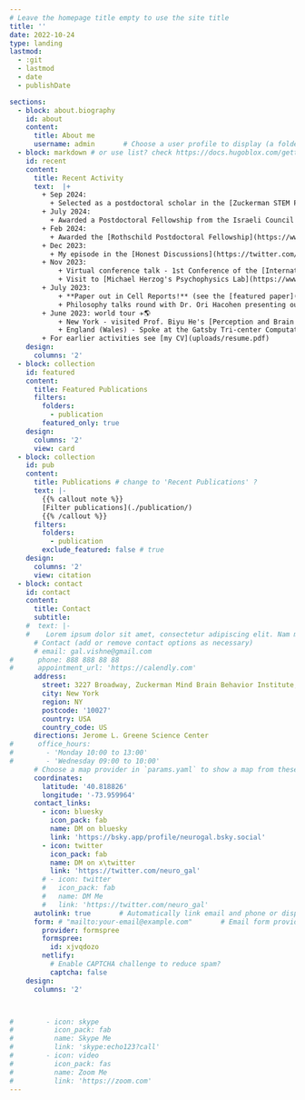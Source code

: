 ```yaml
---
# Leave the homepage title empty to use the site title
title: ''
date: 2022-10-24
type: landing
lastmod:
  - :git
  - lastmod
  - date
  - publishDate

sections:
  - block: about.biography
    id: about
    content:
      title: About me
      username: admin       # Choose a user profile to display (a folder name within `content/authors/`)
  - block: markdown # or use list? check https://docs.hugoblox.com/getting-started/page-builder/
    id: recent
    content:
      title: Recent Activity
      text:  |+
        + Sep 2024:
          + Selected as a postdoctoral scholar in the [Zuckerman STEM Postdoctoral Leadership Program](https://zuckermanstem.org/scholars/dr-gal-vishne/) 🏆
        + July 2024:
          + Awarded a Postdoctoral Fellowship from the Israeli Council for Higher Education 😀
        + Feb 2024:
          + Awarded the [Rothschild Postdoctoral Fellowship](https://www.yadhanadiv.org.il/rothschild-fellows) 🏅
        + Dec 2023:
          + My episode in the [Honest Discussions](https://twitter.com/HonestDiscuss) podcast is out! Check it out [here](https://www.youtube.com/watch?v=Tx4t_Ct6g_E&t=1s) 🎧
        + Nov 2023:
            + Virtual conference talk - 1st Conference of the [International Society for the Philosophy of the Sciences of the Mind (ISPSM 2023)](https://www.ispsmind.com/international-conference/) 🖥️ 
            + Visit to [Michael Herzog's Psychophysics Lab](https://www.epfl.ch/labs/lpsy/) in EPFL Laussanne & speaking at the Vision & Cognition Seminar ✈️ 
        + July 2023:
            + **Paper out in Cell Reports!** (see the [featured paper](#featured)) 🥳🎆
            + Philosophy talks round with Dr. Ori Hacohen presenting our joint work on pragmatic theories of neural representation (several local conference talks, including at the [IIAS workshop on The Indeterminacy of Computation](https://iias.huji.ac.il/event/indeterminacy-computation-research-group-reunion-conference))
        + June 2023: world tour ✈️🌎
            + New York - visited Prof. Biyu He's [Perception and Brain Dynamics Lab](https://med.nyu.edu/helab/) at NYU and presented at the [annual meeting of the Association for the Scientific Study of Consciousness (ASSC)](https://theassc.org/assc-26/)
            + England (Wales) - Spoke at the Gatsby Tri-center Computational Neuroscience Annual Meeting in Gladstone's Library @ Hawarden, Wales
        + For earlier activities see [my CV](uploads/resume.pdf)
    design:
      columns: '2'
  - block: collection
    id: featured
    content:
      title: Featured Publications
      filters:
        folders:
          - publication
        featured_only: true
    design:
      columns: '2'
      view: card
  - block: collection
    id: pub
    content:
      title: Publications # change to 'Recent Publications' ?
      text: |-
        {{% callout note %}}
        [Filter publications](./publication/)
        {{% /callout %}}
      filters:
        folders:
          - publication
        exclude_featured: false # true
    design:
      columns: '2'
      view: citation
  - block: contact
    id: contact
    content:
      title: Contact
      subtitle:
    #  text: |-
    #    Lorem ipsum dolor sit amet, consectetur adipiscing elit. Nam mi diam, venenatis ut magna et, vehicula efficitur enim.
      # Contact (add or remove contact options as necessary)
      # email: gal.vishne@gmail.com
#      phone: 888 888 88 88
#      appointment_url: 'https://calendly.com'
      address:
        street: 3227 Broadway, Zuckerman Mind Brain Behavior Institute, Columbia University
        city: New York
        region: NY
        postcode: '10027'
        country: USA
        country_code: US
      directions: Jerome L. Greene Science Center
#      office_hours:
#        - 'Monday 10:00 to 13:00'
#        - 'Wednesday 09:00 to 10:00'
      # Choose a map provider in `params.yaml` to show a map from these coordinates
      coordinates:
        latitude: '40.818826' 
        longitude: '-73.959964'   
      contact_links:
        - icon: bluesky
          icon_pack: fab
          name: DM on bluesky
          link: 'https://bsky.app/profile/neurogal.bsky.social'
        - icon: twitter
          icon_pack: fab
          name: DM on x\twitter
          link: 'https://twitter.com/neuro_gal'
        # - icon: twitter
        #   icon_pack: fab
        #   name: DM Me
        #   link: 'https://twitter.com/neuro_gal'
      autolink: true       # Automatically link email and phone or display as text?
      form: # "mailto:your-email@example.com"       # Email form provider
        provider: formspree
        formspree: 
          id: xjvqdozo
        netlify:
          # Enable CAPTCHA challenge to reduce spam?
          captcha: false
    design:
      columns: '2'



#        - icon: skype
#          icon_pack: fab
#          name: Skype Me
#          link: 'skype:echo123?call'
#        - icon: video
#          icon_pack: fas
#          name: Zoom Me
#          link: 'https://zoom.com'
---
```

